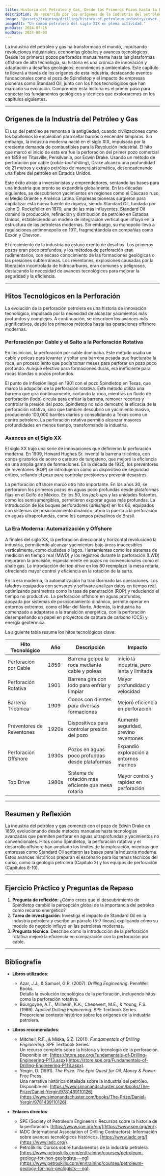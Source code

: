 ```yaml
---
title: Historia del Petróleo y Gas, Desde los Primeros Pozos hasta la Era Moderna
description: Un recorrido por los orígenes de la industria del petróleo y gas, desde los primeros pozos comerciales hasta los avances tecnológicos que han definido la era moderna. Este capítulo explora hitos clave como Spindletop, el impacto de empresas como Standard Oil y la evolución hacia la perforación offshore.
image: "@assets/training/drilling/history-of-petroleum-industry/cover.jpg"
imageAlt: "Un campo petrolero del siglo XIX en plena actividad."
pubDate: 2024-07-15
modDate: 2024-08-03
---
```


La industria del petróleo y gas ha transformado el mundo, impulsando revoluciones industriales, economías globales y avances tecnológicos. Desde los primeros pozos perforados manualmente hasta las plataformas offshore de alta tecnología, su historia es una crónica de innovación y adaptación a desafíos geológicos, económicos y ambientales. Este capítulo te llevará a través de los orígenes de esta industria, destacando eventos fundacionales como el pozo de Spindletop y el impacto de empresas pioneras como Standard Oil, junto con los hitos tecnológicos que han marcado su evolución. Comprender esta historia es el primer paso para conectar los fundamentos geológicos y técnicos que exploraremos en los capítulos siguientes.

---

## Orígenes de la Industria del Petróleo y Gas

El uso del petróleo se remonta a la antigüedad, cuando civilizaciones como los babilonios lo empleaban para sellar barcos o encender lámparas. Sin embargo, la industria moderna nació en el siglo XIX, impulsada por la creciente demanda de combustibles para la Revolución Industrial. El hito que marcó el inicio de esta era fue la perforación del primer pozo comercial en 1859 en Titusville, Pensilvania, por Edwin Drake. Usando un método de perforación por cable (*cable-tool drilling*), Drake alcanzó una profundidad de 21 metros y extrajo petróleo de manera sistemática, desencadenando una fiebre del petróleo en Estados Unidos.

Este éxito atrajo a inversionistas y emprendedores, sentando las bases para una industria que pronto se expandiría globalmente. En las décadas siguientes, se descubrieron yacimientos en regiones como el Cáucaso ruso, el Medio Oriente y América Latina. Empresas pioneras surgieron para capitalizar esta nueva fuente de riqueza, siendo Standard Oil, fundada por John D. Rockefeller en 1870, una de las más influyentes. Standard Oil dominó la producción, refinación y distribución de petróleo en Estados Unidos, estableciendo un modelo de integración vertical que influyó en la estructura de las petroleras modernas. Sin embargo, su monopolio llevó a regulaciones antimonopolio en 1911, fragmentándola en compañías como Exxon y Chevron.

El crecimiento de la industria no estuvo exento de desafíos. Los primeros pozos eran poco profundos, y los métodos de perforación eran rudimentarios, con escaso conocimiento de las formaciones geológicas o las presiones subterráneas. Los reventones, explosiones causadas por la liberación incontrolada de hidrocarburos, eran comunes y peligrosos, destacando la necesidad de avances tecnológicos para mejorar la seguridad y la eficiencia.

---

## Hitos Tecnológicos en la Perforación

La evolución de la perforación petrolera es una historia de innovación tecnológica, impulsada por la necesidad de alcanzar yacimientos más profundos y complejos. A continuación, se describen los avances más significativos, desde los primeros métodos hasta las operaciones offshore modernas.

### Perforación por Cable y el Salto a la Perforación Rotativa

En los inicios, la perforación por cable dominaba. Este método usaba un cable y poleas para levantar y soltar una barrena pesada que fracturaba la roca, un proceso lento que podía tomar meses para perforar un pozo poco profundo. Aunque efectivo para formaciones duras, era ineficiente para rocas blandas o pozos profundos.

El punto de inflexión llegó en 1901 con el pozo Spindletop en Texas, que marcó la adopción de la perforación rotativa. Este método utiliza una barrena que gira continuamente, cortando la roca, mientras un fluido de perforación (lodo) circula para enfriar la barrena, remover recortes y controlar la presión del pozo. Spindletop no solo demostró la eficacia de la perforación rotativa, sino que también descubrió un yacimiento masivo, produciendo 100,000 barriles diarios y consolidando a Texas como un centro petrolero. La perforación rotativa permitió alcanzar mayores profundidades en menos tiempo, transformando la industria.

### Avances en el Siglo XX

El siglo XX trajo una serie de innovaciones que definieron la perforación moderna. En 1909, Howard Hughes Sr. inventó la barrena tricónica, con conos giratorios de acero o carburo de tungsteno, que mejoró la eficiencia en una amplia gama de formaciones. En la década de 1920, los preventores de reventones (BOP) se introdujeron como un dispositivo de seguridad crítico, sellando el pozo para controlar presiones y prevenir desastres.

La perforación offshore marcó otro hito importante. En los años 30, se perforaron los primeros pozos en aguas poco profundas desde plataformas fijas en el Golfo de México. En los 50, los *jack-ups* y las unidades flotantes, como los semisumergibles, permitieron explorar aguas más profundas. La introducción de los buques perforadores (*drillships*) en los 60, equipados con sistemas de posicionamiento dinámico, abrió la puerta a la perforación en aguas ultraprofundas, como los campos presalinos de Brasil.

### La Era Moderna: Automatización y Offshore

A finales del siglo XX, la perforación direccional y horizontal revolucionó la industria, permitiendo alcanzar yacimientos bajo áreas inaccesibles verticalmente, como ciudades o lagos. Herramientas como los sistemas de medición en tiempo real (MWD) y los registros durante la perforación (LWD) mejoraron la precisión, especialmente en pozos no convencionales como el shale gas. La introducción del *top drive* en los 80 reemplazó la mesa rotaria, ofreciendo mayor control y eficiencia en la rotación de la sarta.

En la era moderna, la automatización ha transformado las operaciones. Los taladros equipados con sensores y software analizan datos en tiempo real, optimizando parámetros como la tasa de penetración (ROP) y reduciendo el tiempo no productivo. La perforación offshore en aguas profundas, apoyada por sistemas de posicionamiento dinámico, permite operar en entornos extremos, como el Mar del Norte. Además, la industria ha comenzado a adaptarse a la transición energética, con la perforación desempeñando un papel en proyectos de captura de carbono (CCS) y energía geotérmica.

La siguiente tabla resume los hitos tecnológicos clave:

| **Hito Tecnológico**       | **Año** | **Descripción**                                      | **Impacto**                                      |
|----------------------------|---------|-----------------------------------------------------|------------------------------------------------|
| Perforación por Cable      | 1859    | Barrena golpea la roca mediante cable y poleas      | Inició la industria, pero lenta y limitada      |
| Perforación Rotativa       | 1901    | Barrena gira con lodo para enfriar y limpiar        | Mayor profundidad y velocidad                  |
| Barrena Tricónica          | 1909    | Conos con dientes para diversas formaciones         | Mejoró eficiencia en perforación               |
| Preventores de Reventones  | 1920s   | Dispositivos para controlar presión del pozo        | Aumentó seguridad, previno reventones          |
| Perforación Offshore       | 1930s   | Pozos en aguas poco profundas desde plataformas     | Expandió exploración a entornos marinos        |
| Top Drive                  | 1980s   | Sistema de rotación más eficiente que mesa rotaria  | Mayor control y rapidez en perforación         |

---

## Resumen y Reflexión

La industria del petróleo y gas comenzó con el pozo de Edwin Drake en 1859, evolucionando desde métodos manuales hasta tecnologías avanzadas que permiten perforar en aguas ultraprofundas y yacimientos no convencionales. Hitos como Spindletop, la perforación rotativa y el desarrollo offshore han ampliado los límites de la exploración, mientras que empresas como Standard Oil sentaron las bases para la industria moderna. Estos avances históricos preparan el escenario para los temas técnicos del curso, como la geología petrolera (Capítulo 3) y los equipos de perforación (Capítulos 8-10).

---

## Ejercicio Práctico y Preguntas de Repaso

1. **Pregunta de reflexión**: ¿Cómo crees que el descubrimiento de Spindletop cambió la percepción global de la importancia del petróleo como recurso energético?
2. **Tarea de investigación**: Investiga el impacto de Standard Oil en la industria petrolera y escribe un párrafo (5-7 líneas) explicando cómo su modelo de negocio influyó en las petroleras modernas.
3. **Pregunta técnica**: Describe cómo la introducción de la perforación rotativa mejoró la eficiencia en comparación con la perforación por cable.

---

## Bibliografía

- **Libros utilizados**:
  - Azar, J.J., & Samuel, G.R. (2007). *Drilling Engineering*. PennWell Books.  
    Detalla la evolución tecnológica de la perforación, incluyendo hitos como la perforación rotativa.
  - Bourgoyne, A.T., Millheim, K.K., Chenevert, M.E., & Young, F.S. (1986). *Applied Drilling Engineering*. SPE Textbook Series.  
    Proporciona contexto histórico sobre los orígenes de la industria petrolera.

- **Libros recomendados**:
  - Mitchell, R.F., & Miska, S.Z. (2011). *Fundamentals of Drilling Engineering*. SPE Textbook Series.  
    Un recurso completo sobre la historia y tecnología de la perforación. Disponible en: [https://store.spe.org/Fundamentals-of-Drilling-Engineering-P113.aspx](https://store.spe.org/Fundamentals-of-Drilling-Engineering-P113.aspx).
  - Yergin, D. (1991). *The Prize: The Epic Quest for Oil, Money & Power*. Free Press.  
    Una narrativa histórica detallada sobre la industria del petróleo. Disponible en: [https://www.simonandschuster.com/books/The-Prize/Daniel-Yergin/9781439110126](https://www.simonandschuster.com/books/The-Prize/Daniel-Yergin/9781439110126).

- **Enlaces directos**:
  - SPE (Society of Petroleum Engineers): Recursos sobre la historia de la perforación. [https://www.spe.org/en/](https://www.spe.org/en/).
  - IADC (International Association of Drilling Contractors): Información sobre avances tecnológicos históricos. [https://www.iadc.org/](https://www.iadc.org/).
  - PetroSkills: Cursos sobre fundamentos de la industria petrolera. [https://www.petroskills.com/en/training/courses/petroleum-geology-for-non-geologists---ng](https://www.petroskills.com/en/training/courses/petroleum-geology-for-non-geologists---ng).
  
